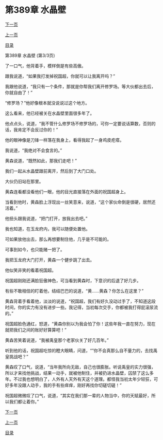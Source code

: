 <h1>第389章   水晶壁</h1>
            <div><p><a href="./1167_%E7%AC%AC390%E7%AB%A0_%E6%90%AC%E5%B1%B1%E6%9C%AF.md">下一页</a></p><p><a href="./1165_%E7%AC%AC389%E7%AB%A0_%E6%B0%B4%E6%99%B6%E5%A3%81.md">上一页</a></p><p><a href="../">目录</a></p></div>
            <div><p>第389章   水晶壁 (第3/3页)</p><p>了一口气，他背着手，模样倒是有些高傲。</p><p>跟我说道，“如果我打发掉祝国超，你就可以让我离开吗？”</p><p>我跟他说道，“我只有一个条件，那就是你帮我们离开修罗场。等大伙都出去后，你就自由了！”</p><p>“修罗场？”他好像根本就没说说过这个地方。</p><p>这么看来，他已经被关在水晶壁里面很多年了。</p><p>他点点头，说道，“我不管什么修罗场不修罗场的，可你一定要说话算数，否则的话，我肯定不会反过你的！”</p><p>他的眼神像是刀锋一样落在我身上，看得我起了一身鸡皮疙瘩。</p><p>我说道，“我绝对不会食言的。”</p><p>黄森说道，“既然如此，那我们走吧！”</p><p>我们一起从水晶壁跟前离开，然后到了大门口处。</p><p>大伙仍旧站在那里。</p><p>黄森连看都没看他们一眼，他的目光直接落在外面的祝国超身上。</p><p>当看到他时，黄森脸上浮现出一丝笑意来，说道，“这个家伙命倒是很硬，居然还活着。”</p><p>他扭头跟我说道，“把门打开，放我出去吧。”</p><p>我也知道，在玉龙府内，我可以随便处置他。</p><p>可如果放他出去，那么再想要制住他，几乎是不可能的。</p><p>可事到如今，也只能赌一把了。</p><p>我把玉龙府大门打开，黄森一个健步跳了出去。</p><p>他似笑非笑的看着祝国超。</p><p>祝国超刚刚还满脸狂傲神色，可当看到黄森时，下意识的后退了好几步。</p><p>有些不敢相信的盯着他，结结巴巴的说道，“黄……黄森？你怎么在这里？”</p><p>黄森背着手看着他，淡淡的说道，“祝国超，我们有好久没动过手了，不知道这段时间，你的实力有没有进步一些。我记得，当初每次交手，你都被我打得屁滚尿流的。”</p><p>祝国超脸色通红，怒道，“黄森你别以为我会怕了你！这些年我一直在努力，现在就把我们之间的账好好算算吧！”</p><p>黄森苦笑着说道，“我被禹皇那个老家伙关了好几百年。”</p><p>听到他的话，祝国超吃惊的瞪大眼睛，问道，“”你不会真那么自不量力的，去找禹皇挑战吧？”</p><p>黄森叹了口气，说道，“当年我所向无敌，自己也很膨胀。听说禹皇的实力很强，所以才来找他挑战，结果一动手，就被他制住，并被扔进水晶壁，囚禁了这么多年。不过我也想明白了，人外有人天外有天这个道理。都怪我当初太年少轻狂，可好多年没跟人动手，我的手有些痒痒，刚好再找你切磋切磋！”</p><p>祝国超微微叹了口气，说道，“其实在我们那一辈的人物当中，你的天赋最好，所以我们都让着你。”</p></div>
            <div><p><a href="./1167_%E7%AC%AC390%E7%AB%A0_%E6%90%AC%E5%B1%B1%E6%9C%AF.md">下一页</a></p><p><a href="./1165_%E7%AC%AC389%E7%AB%A0_%E6%B0%B4%E6%99%B6%E5%A3%81.md">上一页</a></p><p><a href="../">目录</a></p></div>